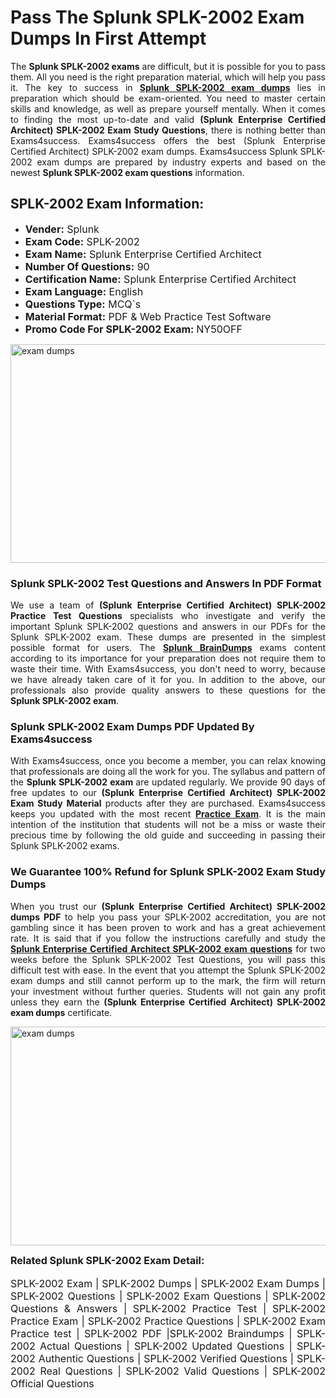 <h1><strong><strong>Pass The Splunk SPLK-2002 Exam Dumps In First Attempt</strong></strong></h1> <p style="text-align:justify">The <strong>Splunk SPLK-2002 exams</strong> are difficult, but it is possible for you to pass them. All you need is the right preparation material, which will help you pass it. The key to success in <a href="https://www.exams4success.com/splunk/splk-2002-pdf-exam-dumps"><strong>Splunk SPLK-2002 exam dumps</strong></a> lies in preparation which should be exam-oriented. You need to master certain skills and knowledge, as well as prepare yourself mentally. When it comes to finding the most up-to-date and valid <strong>(Splunk Enterprise Certified Architect) SPLK-2002 Exam Study Questions</strong>, there is nothing better than Exams4success. Exams4success offers the best (Splunk Enterprise Certified Architect) SPLK-2002 exam dumps. Exams4success Splunk SPLK-2002 exam dumps are prepared by industry experts and based on the newest <strong>Splunk SPLK-2002 exam questions</strong> information.</p> <h2><strong><strong>SPLK-2002 Exam Information:</strong></strong></h2> <ul> <li><span style="font-size:16px"><strong>Vender:</strong> Splunk</span></li> <li><span style="font-size:16px"><strong>Exam Code:</strong> SPLK-2002</span></li> <li><span style="font-size:16px"><strong>Exam Name:</strong> Splunk Enterprise Certified Architect</span></li> <li><span style="font-size:16px"><strong>Number Of Questions:</strong> 90</span></li> <li><span style="font-size:16px"><strong>Certification Name:</strong> Splunk Enterprise Certified Architect</span></li> <li><span style="font-size:16px"><strong>Exam Language:</strong> English</span></li> <li><span style="font-size:16px"><strong>Questions Type:</strong> MCQ`s</span></li> <li><span style="font-size:16px"><strong>Material Format:</strong> PDF & Web Practice Test Software</span></li> <li><span style="font-size:16px"><strong>Promo Code For SPLK-2002 Exam: </strong>NY50OFF</span></li> </ul> <p><a href="https://www.exams4success.com/splunk/splk-2002-pdf-exam-dumps" rel="no-follow"><img alt="exam dumps" src="https://www.certcollections.com/uploads/content/infrist1.png" style="height:350px; width:750px" /></a></p> <h3><strong>Splunk SPLK-2002 Test Questions and Answers In PDF Format</strong></h3> <p style="text-align:justify">We use a team of <strong>(Splunk Enterprise Certified Architect) SPLK-2002 Practice Test Questions</strong> specialists who investigate and verify the important Splunk SPLK-2002 questions and answers in our PDFs for the Splunk SPLK-2002 exam. These dumps are presented in the simplest possible format for users. The <a href="https://www.exams4success.com/splunk-exam-dumps"><strong>Splunk BrainDumps</strong></a> exams content according to its importance for your preparation does not require them to waste their time. With Exams4success, you don't need to worry, because we have already taken care of it for you. In addition to the above, our professionals also provide quality answers to these questions for the<strong> Splunk SPLK-2002 exam</strong>.</p> <h3><strong> Splunk SPLK-2002 Exam Dumps PDF Updated By Exams4success</strong></h3> <p style="text-align:justify">With Exams4success, once you become a member, you can relax knowing that professionals are doing all the work for you. The syllabus and pattern of the <strong>Splunk SPLK-2002 exam </strong>are updated regularly. We provide 90 days of free updates to our <strong>(Splunk Enterprise Certified Architect) SPLK-2002 Exam Study Material</strong> products after they are purchased. Exams4success keeps you updated with the most recent <a href="https://www.exams4success.com/"><strong>Practice Exam</strong></a>. It is the main intention of the institution that students will not be a miss or waste their precious time by following the old guide and succeeding in passing their Splunk SPLK-2002 exams.</p> <h3 style="text-align:justify"><strong>We Guarantee 100% Refund for Splunk SPLK-2002 Exam Study Dumps</strong></h3> <p style="text-align:justify">When you trust our <strong>(Splunk Enterprise Certified Architect) SPLK-2002 dumps PDF</strong> to help you pass your SPLK-2002 accreditation, you are not gambling since it has been proven to work and has a great achievement rate. It is said that if you follow the instructions carefully and study the <a href="https://www.exams4success.com/splunk/splk-2002-pdf-exam-dumps"><strong>Splunk Enterprise Certified Architect SPLK-2002 exam questions</strong></a> for two weeks before the Splunk SPLK-2002 Test Questions, you will pass this difficult test with ease. In the event that you attempt the Splunk SPLK-2002 exam dumps and still cannot perform up to the mark, the firm will return your investment without further queries. Students will not gain any profit unless they earn the <strong>(Splunk Enterprise Certified Architect) SPLK-2002 exam dumps</strong> certificate.</p> <p style="text-align:justify"><a href="https://www.exams4success.com/splunk/splk-2002-pdf-exam-dumps" rel="no-follow"><img alt="exam dumps" src="https://www.certcollections.com/uploads/content/free_demo1.png" style="height:350px; width:750px" /></a></p> <p style="text-align:justify"><span style="font-size:16px"><strong>Related Splunk SPLK-2002 Exam Detail:</strong></span><br /> <br /> <span style="font-size:16px">SPLK-2002 Exam | SPLK-2002 Dumps | SPLK-2002 Exam Dumps | SPLK-2002 Questions | SPLK-2002 Exam Questions | SPLK-2002 Questions & Answers | SPLK-2002 Practice Test | SPLK-2002 Practice Exam | SPLK-2002 Practice Questions | SPLK-2002 Exam Practice test | SPLK-2002 PDF |SPLK-2002 Braindumps | SPLK-2002 Actual Questions | SPLK-2002 Updated Questions | SPLK-2002 Authentic Questions | SPLK-2002 Verified Questions | SPLK-2002 Real Questions | SPLK-2002 Valid Questions | SPLK-2002 Official Questions</span></p>
